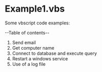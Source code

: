 # Example1.vbs
Some vbscript code examples:

--Table of contents--  
1. Send email  
2. Get computer name  
3. Connect to database and execute query  
4. Restart a windows service   
5. Use of a log file   
